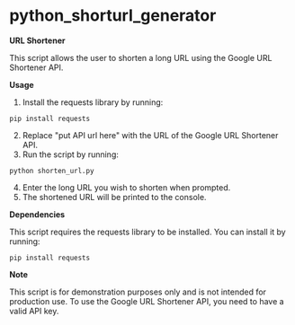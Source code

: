 
# python_shorturl_generator

**URL Shortener**

This script allows the user to shorten a long URL using the Google URL Shortener API.

**Usage**

1. Install the requests library by running:

```
pip install requests
```

2. Replace "put API url here" with the URL of the Google URL Shortener API.
3. Run the script by running:

```
python shorten_url.py
```

4. Enter the long URL you wish to shorten when prompted.
5. The shortened URL will be printed to the console.

**Dependencies**

This script requires the requests library to be installed. You can install it by running:

```
pip install requests
```

**Note**

This script is for demonstration purposes only and is not intended for production use. To use the Google URL Shortener API, you need to have a valid API key.
